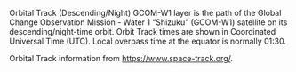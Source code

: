 Orbital Track (Descending/Night) GCOM-W1 layer is the path of the Global Change Observation Mission - Water 1 “Shizuku” (GCOM-W1) satellite on its descending/night-time orbit. Orbit Track times are shown in Coordinated Universal Time (UTC). Local overpass time at the equator is normally 01:30.

Orbital Track information from <https://www.space-track.org/>.
